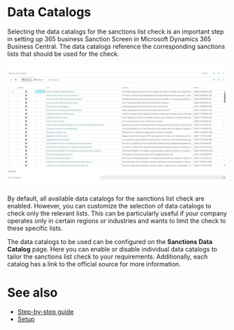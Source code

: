 # Data Catalogs

Selecting the data catalogs for the sanctions list check is an important step in setting up 365 business Sanction Screen in Microsoft Dynamics 365 Business Central. The data catalogs reference the corresponding sanctions lists that should be used for the check.

![365 business Sanction Screen - Data Catalogs](/assets/images/365-business-sanction-screen/sanctionscreen.data-catalog.en-US.png)

By default, all available data catalogs for the sanctions list check are enabled. However, you can customize the selection of data catalogs to check only the relevant lists. This can be particularly useful if your company operates only in certain regions or industries and wants to limit the check to these specific lists.

The data catalogs to be used can be configured on the **Sanctions Data Catalog** page. Here you can enable or disable individual data catalogs to tailor the sanctions list check to your requirements. Additionally, each catalog has a link to the official source for more information.

# See also

- [Step-by-step guide](get-started.md)
- [Setup](setup.md)